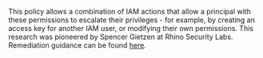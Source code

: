 This policy allows a combination of IAM actions that allow a principal with these permissions to escalate their privileges - for example, by creating an access key for another IAM user, or modifying their own permissions. This research was pioneered by Spencer Gietzen at Rhino Security Labs.  Remediation guidance can be found [here](https://rhinosecuritylabs.com/aws/aws-privilege-escalation-methods-mitigation/).

